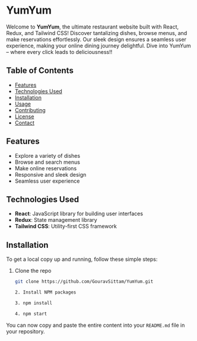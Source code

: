 # YumYum

Welcome to **YumYum**, the ultimate restaurant website built with React, Redux, and Tailwind CSS! Discover tantalizing dishes, browse menus, and make reservations effortlessly. Our sleek design ensures a seamless user experience, making your online dining journey delightful. Dive into YumYum – where every click leads to deliciousness!!

## Table of Contents

- [Features](#features)
- [Technologies Used](#technologies-used)
- [Installation](#installation)
- [Usage](#usage)
- [Contributing](#contributing)
- [License](#license)
- [Contact](#contact)

## Features

- Explore a variety of dishes
- Browse and search menus
- Make online reservations
- Responsive and sleek design
- Seamless user experience

## Technologies Used

- **React**: JavaScript library for building user interfaces
- **Redux**: State management library
- **Tailwind CSS**: Utility-first CSS framework

## Installation

To get a local copy up and running, follow these simple steps:

1. Clone the repo
   ```sh
   git clone https://github.com/GouravSittam/YumYum.git

   2. Install NPM packages
   
   3. npm install

   4. npm start
   
You can now copy and paste the entire content into your `README.md` file in your repository.

   

